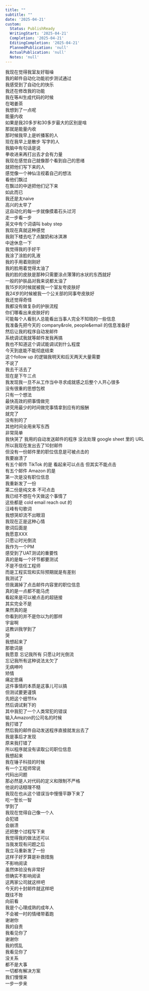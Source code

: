 ```yaml
---
title: ""
subtitle: ""
date: '2025-04-21'
custom:
  Status: PublishReady
  WritingStart: '2025-04-21'
  Completion: '2025-04-21'
  EditingCompletion: '2025-04-21'
  PlannedPublication: 'null'
  ActualPublication: 'null'
  Notes: 'null'
---    
```

我现在觉得我室友好聒噪    
我的邮件自动化功能初步测试通过  
我感受到了自动化的快乐    
我还在修改我的功能    
我在等AI生成代码的时候  
在喝姜茶  
我想到了一点呢  
能量内收  
如果是我20多岁和30多岁最大的区别是啥  
那就是能量内收  
那时候我早上是听播客的人  
现在我早上是散步 写字的人  
我脑中有句话是说  
拳收进来再打出去才会有力量    
我现在感觉自己就像那个看到自己的思绪  
就把他们写下来的人  
感觉像一个神仙注视着自己的想法  
看他们飘过  
在飘过的中途把他们记下来  
如此而已    
我还是太naive  
高兴的太早了  
这自动化的每一步就像摸着石头过河  
走一步看一步  
英文中有个词语叫 baby step  
我现在真就这种感觉    
我刚下楼去吃了点酸奶和冰淇淋  
中途休息一下  
我觉得我的手好干  
我涂了涂脸的乳液  
我的手用着刚刚好  
我的脸用着觉得太油了  
我的脸的皮肤是那种只需要涂点薄薄的水状的东西就好  
一般的护肤品对我来说都太油了    
我15岁的时候就被我一个室友夸皮肤好  
我24岁的时候被我一个公关部的同事夸皮肤好  
我还觉得奇怪  
我都没有做复杂的护肤流程  
你们哪看出来皮肤好的  
可能每个人看别人总能看出当事人完全不知晓的一些信息    
我准备先把今天的 company&role, people&email 的信息准备好  
然后让我的程序自动发邮件  
系统调试我就等邮件发我再搞  
我也不知道这个调试能调试到什么程度  
今天到底能不能彻底结束  
这个follow up 的逻辑我明天和后天两天大量需要  
不说了  
我去干活去了  
现在是下午三点    
我发现我一旦不从工作当中寻求成就感之后整个人开心很多  
没有很重的思想包袱  
只有一个想法  
最快高效的把事情做完  
讲究用最少的时间做完事情拿到应有的报酬  
就完了  
没有别的了  
其他时间全用来写东西  
非常简单    
我快哭了 我用的自动发送邮件的程序 没法处理 google sheet 里的 URL  
所以我现在发出去了10封邮件  
但没有一份邮件里的职位信息是可被点击的  
我要崩溃了    
有五个邮件 TikTok 的是 看起来可以点击 但其实不能点击  
有五个邮件 Amazon 的是  
第一次是没有职位信息  
我重新发了一份  
第二份是纯文本 不可点击    
我已经不想在今天做这个事情了    
这些都是 cold email reach out 的    
汪峰有句歌词  
我想哭却流不出眼泪  
我现在正是这种心情    
歌词后面是  
我愿意XXX  
只愿让时光倒流    
我作为一个PM  
感受到了UAT测试的重要性  
真的是每一个环节都要测试  
不是不信任工程师  
而是工程实现和实际预期就是有差别    
我测试了  
但我漏掉了点击邮件内容里的职位信息  
真的是一点都不能马虎  
看起來是可以被点击的超链接  
其实完全不是    
果然真的是  
你看到的并不是你以为的那样  
宇宙啊  
这教训我学到了  
哭    
我想起来了  
那歌词是  
我愿意 忘记我所有 只愿让时光倒流  
忘记我所有这种说法太欠了  
无病呻吟  
矫情    
痛定思痛  
这件事情的本质是这事儿可以搞  
但测试要更谨慎  
先把这个细节fix  
然后调试剩下的    
其中我犯了一个人类常犯的错误  
输入Amazon的公司名的时候  
我打错了  
然后我的邮件自动发送程序直接就发出去了  
我是事后才发现  
原来我打错了  
所以程序就没有读取公司职位信息    
我想起来  
我在锤子科技的时候  
有一个工程师常说  
代码出问题  
那必然是人对代码的定义和限制不严格  
他说的话糙理不糙    
我现在也从这个错误当中慢慢平静下来了  
吃一堑长一智  
学到了    
我现在觉得自己像一个人  
会犯错  
会崩溃  
还把整个过程写下来    
我觉得我的做法还可以  
当我发现有问题之后  
我立马重新发了一份  
这样子好歹算是补救措施  
不影响阅读  
虽然体验没有非常好  
但确实不影响阅读    
这两家公司就这样吧  
今天的十封邮件就这样吧  
既往不咎  
向前看    
我是个心理成熟的成年人  
不会被一时的情绪带着跑    
谢谢你  
我的自责  
我看见你了    
谢谢你  
我的慌乱  
我看见你了    
没关系  
都不是大事  
一切都有解决方案  
我们慢慢来  
一步一步来    

